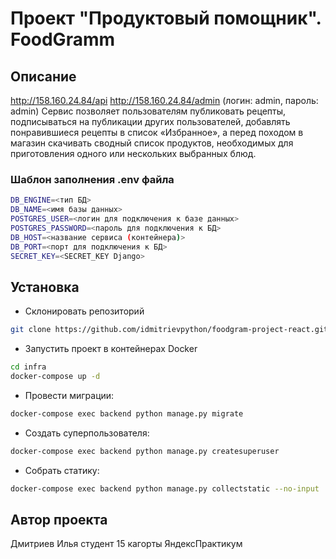 # Проект "Продуктовый помощник". FoodGramm

## Описание
http://158.160.24.84/api
http://158.160.24.84/admin (логин: admin, пароль: admin)
Cервис позволяет пользователям публиковать рецепты, подписываться на публикации других пользователей, добавлять понравившиеся рецепты в список «Избранное», а перед походом в магазин скачивать сводный список продуктов, необходимых для приготовления одного или нескольких выбранных блюд.

### Шаблон заполнения .env файла
```bash
DB_ENGINE=<тип БД>
DB_NAME=<имя базы данных>
POSTGRES_USER=<логин для подключения к базе данных>
POSTGRES_PASSWORD=<пароль для подключения к БД>
DB_HOST=<название сервиса (контейнера)>
DB_PORT=<порт для подключения к БД>
SECRET_KEY=<SECRET_KEY Django>
```
## Установка
- Склонировать репозиторий
```bash
git clone https://github.com/idmitrievpython/foodgram-project-react.git
```
- Запустить проект в контейнерах Docker
```bash
cd infra
docker-compose up -d
```
- Провести миграции:
```bash
docker-compose exec backend python manage.py migrate
```
- Создать суперпользователя:
```bash
docker-compose exec backend python manage.py createsuperuser
```
- Собрать статику:
```bash
docker-compose exec backend python manage.py collectstatic --no-input
```
## Автор проекта
Дмитриев Илья студент 15 кагорты ЯндексПрактикум